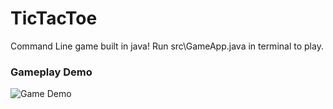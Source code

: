 # TicTacToe
Command Line game built in java!
Run src\GameApp.java in terminal to play.


### Gameplay Demo
![Game Demo](https://user-images.githubusercontent.com/55298338/68956172-c7f4ad00-0784-11ea-93d1-c17f6b0fea98.png)
